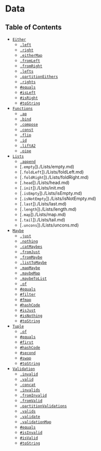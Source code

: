 # Data

## Table of Contents

* [`Either`](./Either)
    * [`.left`](./Either/constructors/left.md)
    * [`.right`](./Either/constructors/right.md)
    * [`.eitherMap`](./Either/static/eitherMap.md)
    * [`.fromLeft`](./Either/static/fromLeft.md)
    * [`.fromRight`](./Either/static/fromRight.md)
    * [`.lefts`](./Either/static/lefts.md)
    * [`.partitionEithers`](./Either/static/partitionEithers.md)
    * [`.rights`](./Either/static/rights.md)
    * [`#equals`](./Either/instance/equals.md)
    * [`#isLeft`](./Either/instance/isLeft.md)
    * [`#isRight`](./Either/instance/isRight.md)
    * [`#toString`](./Either/instance/toString.md)
* [`Functions`](./Functions)
    * [`.ap`](./Functions/ap.md)
    * [`.bind`](./Functions/bind.md)
    * [`.compose`](./Functions/compose.md)
    * [`.const`](./Functions/const.md)
    * [`.flip`](./Functions/flip.md)
    * [`.id`](./Functions/id.md)
    * [`.liftA2`](./Functions/liftA2.md)
    * [`.pipe`](./Functions/pipe.md)
* [`Lists`](./Lists)
    * [`.append`](./Lists/append.md)
    * [`.empty`])./Lists/empty.md)
    * [`.foldLeft`])./Lists/foldLeft.md)
    * [`.foldRight`])./Lists/foldRight.md)
    * [`.head`])./Lists/head.md)
    * [`.init`])./Lists/init.md)
    * [`.isEmpty`])./Lists/isEmpty.md)
    * [`.isNotEmpty`])./Lists/isNotEmpty.md)
    * [`.last`])./Lists/last.md)
    * [`.length`])./Lists/length.md)
    * [`.map`])./Lists/map.md)
    * [`.tail`])./Lists/tail.md)
    * [`.uncons`])./Lists/uncons.md)
* [`Maybe`](./Maybe)
    * [`.just`](./Maybe/constructors/just.md)
    * [`.nothing`](./Maybe/constructors/nothing.md)
    * [`.catMaybes`](./Maybe/static/catMaybes.md)
    * [`.fromJust`](./Maybe/static/fromJust.md)
    * [`.fromMaybe`](./Maybe/static/fromMaybe.md)
    * [`.listToMaybe`](./Maybe/static/listToMaybe.md)
    * [`.mapMaybe`](./Maybe/static/mapMaybe.md)
    * [`.maybeMap`](./Maybe/static/maybeMap.md)
    * [`.maybeToList`](./Maybe/static/maybeToList.md)
    * [`.of`](./Maybe/static/of.md)
    * [`#equals`](./Maybe/instance/equals.md)
    * [`#filter`](./Maybe/instance/filter.md)
    * [`#fmap`](./Maybe/instance/fmap.md)
    * [`#hashCode`](./Maybe/instance/hashCode.md)
    * [`#isJust`](./Maybe/instance/isJust.md)
    * [`#isNothing`](./Maybe/instance/isNothing.md)
    * [`#toString`](./Maybe/instance/toString.md)
* [`Tuple`](./Tuple)
    * [`.of`](./Tuple/constructors/of.md)
    * [`#equals`](./Tuple/instance/equals.md)
    * [`#first`](./Tuple/instance/first.md)
    * [`#hashCode`](./Tuple/instance/hashCode.md)
    * [`#second`](./Tuple/instance/second.md)
    * [`#swap`](./Tuple/instance/swap.md)
    * [`#toString`](./Tuple/instance/toString.md)
* [`Validation`](./Validation)
    * [`.invalid`](./Validation/constructors/invalid.md)
    * [`.valid`](./Validation/constructors/valid.md)
    * [`.concat`](./Validation/static/concat.md)
    * [`.invalids`](./Validation/static/invalids.md)
    * [`.fromInvalid`](./Validation/static/fromInvalid.md)
    * [`.fromValid`](./Validation/static/fromValid.md)
    * [`.partitionValidations`](./Validation/static/partitionValidations.md)
    * [`.valids`](./Validation/static/valids.md)
    * [`.validate`](./Validation/static/validate.md)
    * [`.validationMap`](./Validation/static/validationMap.md)
    * [`#equals`](./Validation/instance/equals.md)
    * [`#isInvalid`](./Validation/instance/isInvalid.md)
    * [`#isValid`](./Validation/instance/isValid.md)
    * [`#toString`](./Validation/instance/toString.md)
